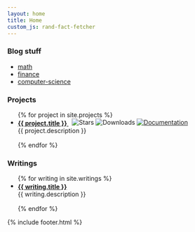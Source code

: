 ```yaml
---
layout: home
title: Home
custom_js: rand-fact-fetcher
---
```

<link href="https://cdnjs.cloudflare.com/ajax/libs/font-awesome/6.7.2/css/all.min.css" rel="stylesheet" />
<link rel="alternate" type="application/rss+xml" href="{{ site.url }}/feed.xml">

### Blog stuff
- [math](/math-archive)
- [finance](/fin-archive)
- [computer-science](/cs-archive)


### Projects

<ul style="list-style-type: disc; padding-left: 1.5rem;">
{% for project in site.projects %}
 <li style="margin-bottom: 1rem;">
    <strong style="vertical-align: middle;">
      <a href="{{ project.github }}" style="vertical-align: middle;">
        {{ project.title }}
      </a>
    </strong>
    <span style="margin-left: 0.5rem;">
      <a href="{{ project.github }}" style="vertical-align: text-bottom; display: inline-block;">
        <img src="{{ project.stars_badge }}" alt="Stars" style="vertical-align: text-bottom; display: inline-block;" />
      </a>
      <a href="{{ project.cratesdotio }}" style="vertical-align: text-bottom; display: inline-block;">
        <img src="{{ project.downloads_badge }}" alt="Downloads" style="vertical-align: text-bottom; display: inline-block;" />
      </a>
      <a href="{{ project.docs }}" style="vertical-align: text-bottom; display: inline-block;">
        <img src="{{ project.docs_badge }}" alt="Documentation" style="vertical-align: text-bottom;" />
      </a>
    </span>
    <div style=";">
      {{ project.description }}
    </div>
  </li>
{% endfor %}
</ul>

### Writings
<ul style="list-style-type: disc; padding-left: 1.5rem;">
{% for writing in site.writings %}
 <li style="margin-bottom: 1rem;">
    <strong style="vertical-align: middle;">
      <a href="{{ writing.link }}" style="vertical-align: middle;">
        {{ writing.title }}
      </a>
    </strong>
    <div style=";">
      {{ writing.description }}
    </div>
  </li>
{% endfor %}
</ul>





<!-- <div style="padding-top: 80px; padding-bottom: 80px;">
 {% include rand-fact-button.html %}
</div> -->


{% include footer.html %}

